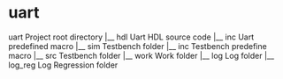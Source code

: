 # uart

uart                                           Project root directory
|__ hdl                                           Uart HDL source code
|__ inc                                           Uart predefined macro
|__ sim                                           Testbench folder
    |__ inc                                       Testbench predefine macro
    |__ src                                       Testbench folder
    |__ work                                      Work folder
        |__ log                                   Log folder
        |__ log_reg                               Log Regression folder
